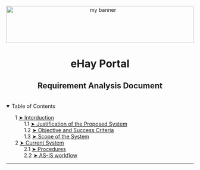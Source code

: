 <style>
    ol { counter-reset: item }
    li{ display: block }
    li:before { content: counters(item, ".") " "; counter-increment: item }
</style>

<p align="center">
  <img src="https://user-images.githubusercontent.com/86598202/179186252-1b71a82c-3c1c-4842-a34e-5bf41d83855e.png" alt="my banner" width="100%" height="100px">
</p>

<h1 align="center"> eHay Portal </h1>
<h2 align="center"> Requirement Analysis Document </h3>

</br>

<details open="open">
  <summary>Table of Contents</summary>
  <ol>
    <li><a href="#introduction"> ➤ Intorduction</a>
    <ol>
        <li><a href="#introduction"> ➤ Justification of the Proposed System</a> </li>
        <li><a href="#introduction"> ➤ Objective and Success Criteria</a> </li>
        <li><a href="#introduction"> ➤ Scope of the System</a> 
      </li>
    </ol>
  </li>

  <li><a href="#current-system"> ➤ Current System</a>
    <ol>
        <li><a href="#introduction"> ➤ Procedures</a> </li>
        <li><a href="#introduction"> ➤ AS-IS workflow</a> </li>       
    </ol>
   </li>

  </ol>
</details>

---
